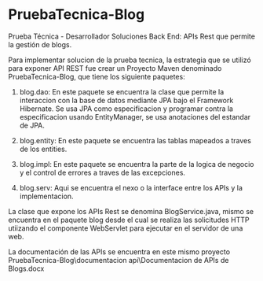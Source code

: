 # PruebaTecnica-Blog 

Prueba Técnica - Desarrollador Soluciones Back End: APIs Rest que permite la  gestión de blogs. 

Para implementar solucion de la prueba tecnica, la estrategia que se utilizó para exponer API REST fue crear un Proyecto Maven denominado PruebaTecnica-Blog, que tiene los siguiente paquetes:
1. blog.dao: En este paquete se encuentra la clase que permite la interaccion con la base de datos mediante JPA bajo el Framework Hibernate.
             Se usa JPA como especificacion y programar contra la especificacion usando EntityManager, se usa anotaciones del estandar de JPA.    
    
2. blog.entity: En este paquete se encuentra las tablas mapeados a traves de los entities.
3. blog.impl: En este paquete se encuentra la parte de la logica de negocio y el control de errores a traves de las excepciones.
4. blog.serv: Aqui se encuentra el nexo o la interface entre los APIs y la implementacion.

La clase que expone los APIs Rest se denomina BlogService.java, mismo se encuentra en el paquete blog desde el cual se realiza las solicitudes HTTP utiizando el componente WebServlet para ejecutar en el servidor de una web. 

La documentación de las APIs se encuentra en este mismo proyecto PruebaTecnica-Blog\documentacion api\Documentacion de APIs de Blogs.docx